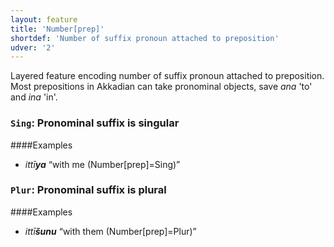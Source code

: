 ```yaml
---
layout: feature
title: 'Number[prep]'
shortdef: 'Number of suffix pronoun attached to preposition'
udver: '2'
---
```


Layered feature encoding number of suffix pronoun attached to preposition. Most prepositions in Akkadian can take pronominal objects, save _ana_ 'to' and _ina_ 'in'. 

### <a name="Sing">`Sing`</a>: Pronominal suffix is singular
####Examples
* _ittī<b>ya</b>_ “with me (Number[prep]=Sing)”

### <a name="Plur">`Plur`</a>: Pronominal suffix is plural
####Examples
* _ittī<b>šunu</b>_ “with them (Number[prep]=Plur)”




<!-- Interlanguage links updated Po 11. listopadu 2024, 20:09:52 CET -->
